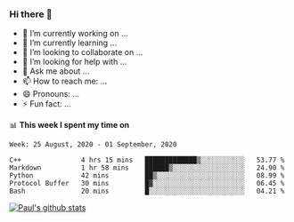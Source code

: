 ### Hi there 👋

- 🔭 I’m currently working on ...
- 🌱 I’m currently learning ...
- 👯 I’m looking to collaborate on ...
- 🤔 I’m looking for help with ...
- 💬 Ask me about ...
- 📫 How to reach me: ...
- 😄 Pronouns: ...
- ⚡ Fun fact: ...

📊 **This week I spent my time on**
<!--START_SECTION:waka-->
```text
Week: 25 August, 2020 - 01 September, 2020

C++               4 hrs 15 mins   █████████████▒░░░░░░░░░░░   53.77 % 
Markdown          1 hr 58 mins    ██████▒░░░░░░░░░░░░░░░░░░   24.90 % 
Python            42 mins         ██▒░░░░░░░░░░░░░░░░░░░░░░   08.99 % 
Protocol Buffer   30 mins         █▓░░░░░░░░░░░░░░░░░░░░░░░   06.45 % 
Bash              20 mins         █░░░░░░░░░░░░░░░░░░░░░░░░   04.21 % 
```
<!--END_SECTION:waka-->


[![Paul's github stats](https://github-readme-stats.vercel.app/api?username=mickeyouyou&theme=dracula&show_icons=true)](https://github.com/anuraghazra/github-readme-stats)

